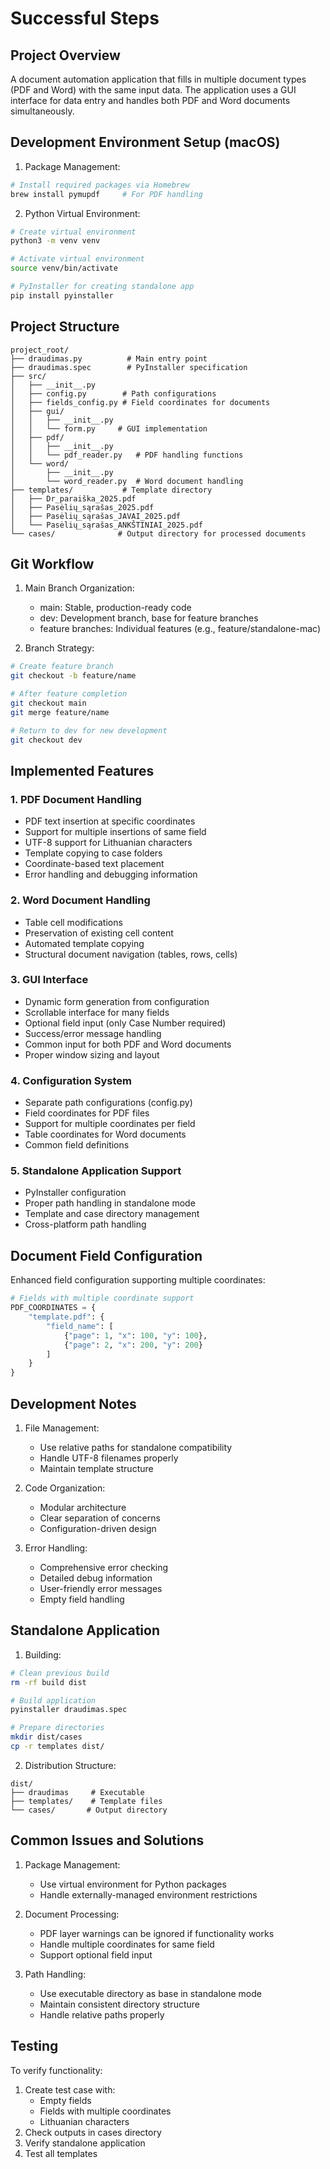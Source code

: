 # Successful Steps

## Project Overview
A document automation application that fills in multiple document types (PDF and Word) with the same input data. The application uses a GUI interface for data entry and handles both PDF and Word documents simultaneously.

## Development Environment Setup (macOS)
1. Package Management:
```bash
# Install required packages via Homebrew
brew install pymupdf     # For PDF handling
```

2. Python Virtual Environment:
```bash
# Create virtual environment
python3 -m venv venv

# Activate virtual environment
source venv/bin/activate

# PyInstaller for creating standalone app
pip install pyinstaller
```

## Project Structure
```
project_root/
├── draudimas.py          # Main entry point
├── draudimas.spec        # PyInstaller specification
├── src/
│   ├── __init__.py    
│   ├── config.py        # Path configurations
│   ├── fields_config.py # Field coordinates for documents
│   ├── gui/
│   │   ├── __init__.py
│   │   └── form.py     # GUI implementation
│   ├── pdf/           
│   │   ├── __init__.py
│   │   └── pdf_reader.py   # PDF handling functions
│   └── word/
│       ├── __init__.py
│       └── word_reader.py  # Word document handling
├── templates/           # Template directory
│   ├── Dr_paraiška_2025.pdf
│   ├── Pasėlių_sąrašas_2025.pdf
│   ├── Pasėlių_sąrašas_JAVAI_2025.pdf
│   └── Pasėlių_sąrašas_ANKŠTINIAI_2025.pdf
└── cases/              # Output directory for processed documents
```

## Git Workflow
1. Main Branch Organization:
   - main: Stable, production-ready code
   - dev: Development branch, base for feature branches
   - feature branches: Individual features (e.g., feature/standalone-mac)

2. Branch Strategy:
```bash
# Create feature branch
git checkout -b feature/name

# After feature completion
git checkout main
git merge feature/name

# Return to dev for new development
git checkout dev
```

## Implemented Features

### 1. PDF Document Handling
- PDF text insertion at specific coordinates
- Support for multiple insertions of same field
- UTF-8 support for Lithuanian characters
- Template copying to case folders
- Coordinate-based text placement
- Error handling and debugging information

### 2. Word Document Handling
- Table cell modifications
- Preservation of existing cell content
- Automated template copying
- Structural document navigation (tables, rows, cells)

### 3. GUI Interface
- Dynamic form generation from configuration
- Scrollable interface for many fields
- Optional field input (only Case Number required)
- Success/error message handling
- Common input for both PDF and Word documents
- Proper window sizing and layout

### 4. Configuration System
- Separate path configurations (config.py)
- Field coordinates for PDF files
- Support for multiple coordinates per field
- Table coordinates for Word documents
- Common field definitions

### 5. Standalone Application Support
- PyInstaller configuration
- Proper path handling in standalone mode
- Template and case directory management
- Cross-platform path handling

## Document Field Configuration
Enhanced field configuration supporting multiple coordinates:
```python
# Fields with multiple coordinate support
PDF_COORDINATES = {
    "template.pdf": {
        "field_name": [
            {"page": 1, "x": 100, "y": 100},
            {"page": 2, "x": 200, "y": 200}
        ]
    }
}
```

## Development Notes
1. File Management:
   - Use relative paths for standalone compatibility
   - Handle UTF-8 filenames properly
   - Maintain template structure

2. Code Organization:
   - Modular architecture
   - Clear separation of concerns
   - Configuration-driven design

3. Error Handling:
   - Comprehensive error checking
   - Detailed debug information
   - User-friendly error messages
   - Empty field handling

## Standalone Application
1. Building:
```bash
# Clean previous build
rm -rf build dist

# Build application
pyinstaller draudimas.spec

# Prepare directories
mkdir dist/cases
cp -r templates dist/
```

2. Distribution Structure:
```
dist/
├── draudimas     # Executable
├── templates/    # Template files
└── cases/       # Output directory
```

## Common Issues and Solutions
1. Package Management:
   - Use virtual environment for Python packages
   - Handle externally-managed environment restrictions

2. Document Processing:
   - PDF layer warnings can be ignored if functionality works
   - Handle multiple coordinates for same field
   - Support optional field input

3. Path Handling:
   - Use executable directory as base in standalone mode
   - Maintain consistent directory structure
   - Handle relative paths properly

## Testing
To verify functionality:
1. Create test case with:
   - Empty fields
   - Fields with multiple coordinates
   - Lithuanian characters
2. Check outputs in cases directory
3. Verify standalone application
4. Test all templates
